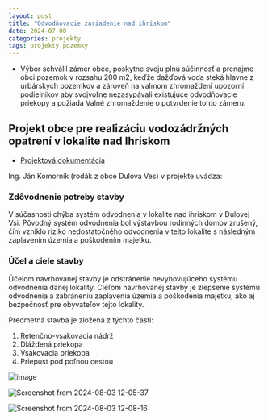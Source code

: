 ```yaml
---
layout: post
title: "Odvodňovacie zariadenie nad ihriskom"
date: 2024-07-08
categories: projekty
tags: projekty pozemky
---
```


- Výbor schválil zámer obce, poskytne svoju plnú súčinnosť a prenajme obci pozemok v rozsahu 200 m2, keďže dažďová voda steká hlavne z urbárskych pozemkov a zároveň na valmom zhromaždení upozorní podielnikov aby svojvoľne nezasypávali existujúce odvodňovacie priekopy a požiada Valné zhromaždenie o potvrdenie tohto zámeru.

## Projekt obce pre realizáciu vodozádržných opatrení v lokalite nad Ihriskom

 - [Projektová dokumentácia](https://drive.google.com/drive/folders/1DDMp7_qrtbSMIan6DcWQe4PBxGbJ-mDZ?usp=drive_link)
   
Ing. Ján Komorník (rodák z obce Dulova Ves) v projekte uvádza:  

### Zdôvodnenie potreby stavby

V súčasnosti chýba systém odvodnenia v lokalite nad ihriskom v Dulovej Vsi. Pôvodný systém odvodnenia bol výstavbou rodinných domov zrušený, čím vzniklo riziko nedostatočného odvodnenia v tejto lokalite s následným zaplavením územia a poškodením majetku.

### Účel a ciele stavby

Účelom navrhovanej stavby je odstránenie nevyhovujúceho systému odvodnenia danej lokality. Cieľom navrhovanej stavby je zlepšenie systému odvodnenia a zabráneniu zaplavenia územia a poškodenia majetku, ako aj bezpečnosť pre obyvateľov tejto lokality.

Predmetná stavba je zložená z týchto časti:
 1. Retenčno-vsakovacia nádrž
 1. Dláždená priekopa
 1. Vsakovacia priekopa
 1. Priepust pod poľnou cestou

   
![image](https://github.com/user-attachments/assets/08a7d86e-82b5-4797-8a9a-820c91a88983)


![Screenshot from 2024-08-03 12-05-37](https://github.com/user-attachments/assets/1349d11b-e6b5-4020-ad87-7e10c1f23b33)


![Screenshot from 2024-08-03 12-08-16](https://github.com/user-attachments/assets/51cfa24e-e9f9-4a4e-bd76-8237a515f714)


